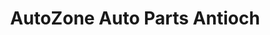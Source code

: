 ---
title: "AutoZone Auto Parts Antioch"
url: /antioch/autozone-auto-parts-antioch/
shop: Autoteile
---